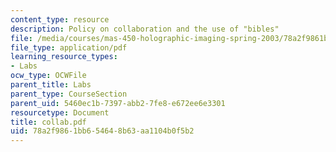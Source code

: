 ```yaml
---
content_type: resource
description: Policy on collaboration and the use of "bibles"
file: /media/courses/mas-450-holographic-imaging-spring-2003/78a2f9861bb654648b63aa1104b0f5b2_collab.pdf
file_type: application/pdf
learning_resource_types:
- Labs
ocw_type: OCWFile
parent_title: Labs
parent_type: CourseSection
parent_uid: 5460ec1b-7397-abb2-7fe8-e672ee6e3301
resourcetype: Document
title: collab.pdf
uid: 78a2f986-1bb6-5464-8b63-aa1104b0f5b2
---
```

